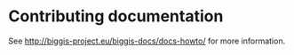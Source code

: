 # Contributing documentation
See http://biggis-project.eu/biggis-docs/docs-howto/ for more information.
